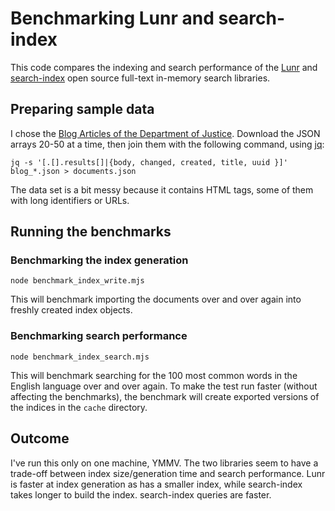 # Benchmarking Lunr and search-index

This code compares the indexing and search performance of the [Lunr](https://lunrjs.com) and [search-index](https://github.com/fergiemcdowall/search-index) open source full-text in-memory search libraries.

## Preparing sample data

I chose the [Blog Articles of the Department of
Justice](https://www.justice.gov/api/v1/blog_entries.json?pagesize=20).
Download the JSON arrays 20-50 at a time, then join them with the
following command, using [jq](https://stedolan.github.io/jq/):

```
jq -s '[.[].results[]|{body, changed, created, title, uuid }]' blog_*.json > documents.json
```

The data set is a bit messy because it contains HTML tags, some of them
with long identifiers or URLs.

## Running the benchmarks

### Benchmarking the index generation

	node benchmark_index_write.mjs

This will benchmark importing the documents over and over again into freshly
created index objects.

### Benchmarking search performance

	node benchmark_index_search.mjs

This will benchmark searching for the 100 most common words in the English
language over and over again. To make the test run faster (without
affecting the benchmarks), the benchmark will create exported versions of
the indices in the `cache` directory.

## Outcome

I've run this only on one machine, YMMV. The two libraries seem to have
a trade-off between index size/generation time and search performance.
Lunr is faster at index generation as has a smaller index, while
search-index takes longer to build the index. search-index queries are
faster.



